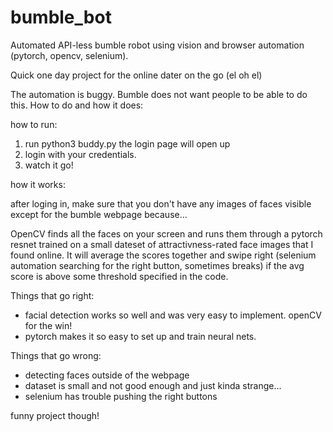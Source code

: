 # bumble_bot
Automated API-less bumble robot using vision and browser automation (pytorch, opencv, selenium).

Quick one day project for the online dater on the go (el oh el)

The automation is buggy. Bumble does not want people to be able to do this. How to do and how it does:

how to run:
 1. run python3 buddy.py
  the login page will open up
 2. login with your credentials.
 3. watch it go!
 
how it works:

after loging in, make sure that you don't have any images of faces visible except for the bumble webpage because...

OpenCV finds all the faces on your screen and runs them through a pytorch resnet trained on a small dateset of attractivness-rated face images that I found online. It will average the scores together and swipe right (selenium automation searching for the right button, sometimes breaks) if the avg  score is above some threshold specified in the code. 

Things that go right:
  - facial detection works so well and was very easy to implement. openCV for the win!
  - pytorch makes it so easy to set up and train neural nets. 
  
Things that go wrong:
  - detecting faces outside of the webpage
  - dataset is small and not good enough and just kinda strange...
  - selenium has trouble pushing the right buttons
  
funny project though!
